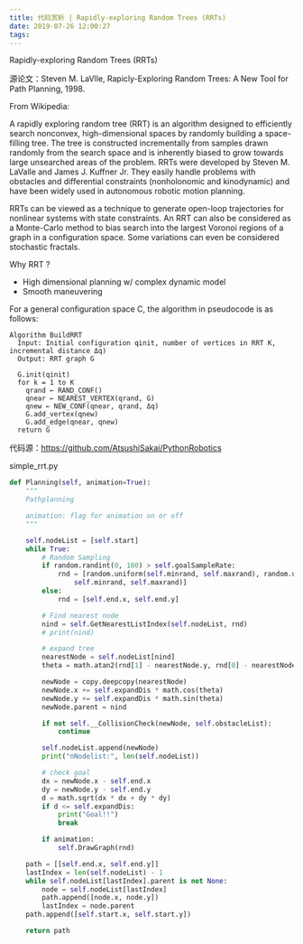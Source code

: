 ```yaml
---
title: 代码赏析 | Rapidly-exploring Random Trees (RRTs)
date: 2019-07-26 12:00:27
tags:
---
```


Rapidly-exploring Random Trees (RRTs)

源论文：Steven M. LaVlle, Rapicly-Exploring Random Trees: A New Tool for Path Planning, 1998.

<!--more-->

From Wikipedia:

A rapidly exploring random tree (RRT) is an algorithm designed to efficiently search nonconvex, high-dimensional spaces by randomly building a space-filling tree. The tree is constructed incrementally from samples drawn randomly from the search space and is inherently biased to grow towards large unsearched areas of the problem. RRTs were developed by Steven M. LaValle and James J. Kuffner Jr. They easily handle problems with obstacles and differential constraints (nonholonomic and kinodynamic) and have been widely used in autonomous robotic motion planning.

RRTs can be viewed as a technique to generate open-loop trajectories for nonlinear systems with state constraints. An RRT can also be considered as a Monte-Carlo method to bias search into the largest Voronoi regions of a graph in a configuration space. Some variations can even be considered stochastic fractals.

Why RRT ?

- High dimensional planning w/ complex dynamic model
- Smooth maneuvering

For a general configuration space C, the algorithm in pseudocode is as follows:

```
Algorithm BuildRRT
  Input: Initial configuration qinit, number of vertices in RRT K, incremental distance Δq)
  Output: RRT graph G

  G.init(qinit)
  for k = 1 to K
    qrand ← RAND_CONF()
    qnear ← NEAREST_VERTEX(qrand, G)
    qnew ← NEW_CONF(qnear, qrand, Δq)
    G.add_vertex(qnew)
    G.add_edge(qnear, qnew)
  return G
```

代码源：https://github.com/AtsushiSakai/PythonRobotics

simple_rrt.py

```python
def Planning(self, animation=True):
    """
    Pathplanning

    animation: flag for animation on or off
    """

    self.nodeList = [self.start]
    while True:
        # Random Sampling
        if random.randint(0, 100) > self.goalSampleRate:
            rnd = [random.uniform(self.minrand, self.maxrand), random.uniform(
                self.minrand, self.maxrand)]
        else:
            rnd = [self.end.x, self.end.y]

        # Find nearest node
        nind = self.GetNearestListIndex(self.nodeList, rnd)
        # print(nind)

        # expand tree
        nearestNode = self.nodeList[nind]
        theta = math.atan2(rnd[1] - nearestNode.y, rnd[0] - nearestNode.x)

        newNode = copy.deepcopy(nearestNode)
        newNode.x += self.expandDis * math.cos(theta)
        newNode.y += self.expandDis * math.sin(theta)
        newNode.parent = nind

        if not self.__CollisionCheck(newNode, self.obstacleList):
            continue

        self.nodeList.append(newNode)
        print("nNodelist:", len(self.nodeList))

        # check goal
        dx = newNode.x - self.end.x
        dy = newNode.y - self.end.y
        d = math.sqrt(dx * dx + dy * dy)
        if d <= self.expandDis:
            print("Goal!!")
            break

        if animation:
            self.DrawGraph(rnd)

    path = [[self.end.x, self.end.y]]
    lastIndex = len(self.nodeList) - 1
    while self.nodeList[lastIndex].parent is not None:
        node = self.nodeList[lastIndex]
        path.append([node.x, node.y])
        lastIndex = node.parent
    path.append([self.start.x, self.start.y])

    return path
```
